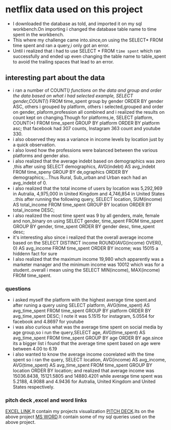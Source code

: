 # netflix data used on this project
- I downloaded the database as told, and imported it on my sql workbench.On importing i changed the database table name to time spent in the workbench.
- This where my challenge came into.since,on using the SELECT* FROM time spent and ran a query,i only got an error.
- Until i realized that i had to use SELECT * FROM `time spent` which ran successfully and ended up even changing the table name to table_spent to avoid the trailing spaces that lead to an error.

## interesting part about the data
- i ran a number of COUNT(*) functions on the data and group and order the data based on what i had selected example, SELECT gender,COUNT(*) FROM time_spent group by gender ORDER BY gender ASC, others i grouped by platform, others i selected,grouped and order on gender, plaform,profession all combined and i realized the results on count kept on changing.Though for platforms,ie, SELECT platform, COUNT(*) FROM time_spent GROUP BY platform ORDER BY platform asc; that facebook had 307 counts, Instagram 363 count and youtube 330.
- i also observed they was a variance in income levels by location just by a quick observation.
- i also loved how the professions were balanced between the various platforms and gender also.
- i also realized that the average indebt based on demographics was zero ,this after using SELECT demographics, AVG(indebt) AS avg_indebt FROM time_speny GROUP BY de,ographics ORDER BY demographics;...Thus Rural, Sub_urban and Urban each had an avg_indebt of 0.
- i also realized that the total income of users by location was 5,292,969 in Autralia, 4,975,000 in United Kingdom and 4,746,854 in United States ..this after running the following query, SELECT location, SUM(income) AS total_income FROM time_spent GROUP BY location ORDER BY total_income DESC;
- i also realized the most time spent was 9 by all genders, male, female and non_binary on using SELECT gender, time_spent FROM time_spent GROUP BY gender, time_spent ORDER BY gender desc, time_spent desc;
- it's interesting also since i realized that the overall average income based on the SELECT DISTINCT income ROUND(AVG(income) OVER(), 0) AS avg_income FROM time_spent ORDER BY income; was 15015 a hiddenn fact for sure
- I also realized that the maximum income 19,980 whch apparently was a marketer manager and the minimum income was 10012 which was for a student..overall i mean using the SELECT MIN(income), MAX(income) FROM time_spent.
### questions
- i asked myself the platform with the highest average time spent.and after runing a query using SELECT platform, AVG(time_spent) AS avg_time_spent FROM time_spent GROUP BY platform ORDER BY avg_time_spent DESC; I note it was 5.1515 for instagram, 5.0554 for facebook and 4.8697 for youtube
- i was also curious what was the average time spent on social media by age group,so i run the query,SELECT age, AVG(time_spent) AS avg_time_spent FROM time_spent GROUP BY age ORDER BY age.since its a bigger list i found that the average time spent based on age were between 4.00 to 6.19
- i also wanted to know the average income coorelated with the time spent so i ran the query, SELECT location, AVG(income) AS avg_income, AVG(time_spent) AS avg_time_spent FROM time_spent GROUP BY location ORDER BY location; and realized that average income was 15036.8438, 15121.5805 and 14880.4201 while average time spent was 5.2188, 4.9088 and 4.9436 for Autralia, United Kingdom and United States respectively.

### pitch deck ,excel and word links 
<a href = "https://docs.google.com/spreadsheets/d/15th1pzMOIzZK-W4q1H1uHkGfq1W-CRw3NMeyHG2dQLE/edit?usp=sharing">EXCEL LINK</a>.It contain my projects visualization
<a href = "https://docs.google.com/presentation/d/1nN8NM120I9fAjernBcW7z-4dzsjH9P51GgOGZriuQyo/edit?usp=sharing">PITCH DECK</a>.Its on the above project
<a href="https://docs.google.com/document/d/1HCgMUC5oB039obNvWtgF4UFJxruEM6dBkesBJyAl6pc/edit?usp=sharing">MS WORD</a>.It contain some of my sql queries used on the above project.


